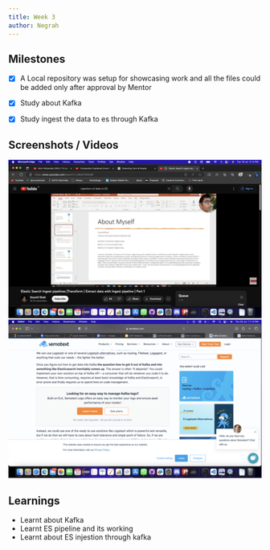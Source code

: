 ```yaml
---
title: Week 3
author: Negrah
---
```


## Milestones

- [x] A Local repository was setup for showcasing work and all the files could be added only after approval by Mentor 
- [x] Study about Kafka 
- [x] Study ingest the data to es through Kafka  


## Screenshots / Videos
<img src='img/18_7.png'/>
<img src='img/20_7.png'/>

## Learnings
- Learnt about Kafka 
- Learnt ES pipeline and its working
- Learnt about ES injestion through kafka 


